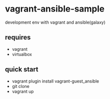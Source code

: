# vagrant-ansible-sample
development env with vagrant and ansible(galaxy)

requires
--
- vagrant
- virtualbox

quick start
--
- vagrant plugin install vagrant-guest_ansible
- git clone
- vagrant up
